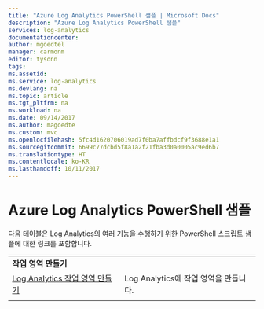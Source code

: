 ```yaml
---
title: "Azure Log Analytics PowerShell 샘플 | Microsoft Docs"
description: "Azure Log Analytics PowerShell 샘플"
services: log-analytics
documentationcenter: 
author: mgoedtel
manager: carmonm
editor: tysonn
tags: 
ms.assetid: 
ms.service: log-analytics
ms.devlang: na
ms.topic: article
ms.tgt_pltfrm: na
ms.workload: na
ms.date: 09/14/2017
ms.author: magoedte
ms.custom: mvc
ms.openlocfilehash: 5fc4d1620706019ad7f0ba7affbdcf9f3688e1a1
ms.sourcegitcommit: 6699c77dcbd5f8a1a2f21fba3d0a0005ac9ed6b7
ms.translationtype: HT
ms.contentlocale: ko-KR
ms.lasthandoff: 10/11/2017
---
```

# <a name="azure-log-analytics-powershell-samples"></a>Azure Log Analytics PowerShell 샘플

다음 테이블은 Log Analytics의 여러 기능을 수행하기 위한 PowerShell 스크립트 샘플에 대한 링크를 포함합니다.

| | |
|---|---|
|**작업 영역 만들기**||
| [Log Analytics 작업 영역 만들기](scripts/log-analytics-powershell-sample-create-workspace.md?toc=%2fpowershell%2fmodule%2ftoc.json) | Log Analytics에 작업 영역을 만듭니다.|
| | |

